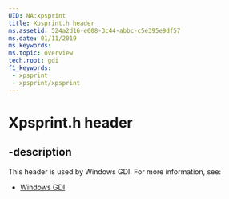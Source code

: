 ```yaml
---
UID: NA:xpsprint
title: Xpsprint.h header
ms.assetid: 524a2d16-e008-3c44-abbc-c5e395e9df57
ms.date: 01/11/2019
ms.keywords: 
ms.topic: overview
tech.root: gdi
f1_keywords:
 - xpsprint
 - xpsprint/xpsprint
---
```


# Xpsprint.h header


## -description

This header is used by Windows GDI. For more information, see:

- [Windows GDI](../_gdi/index.md)

